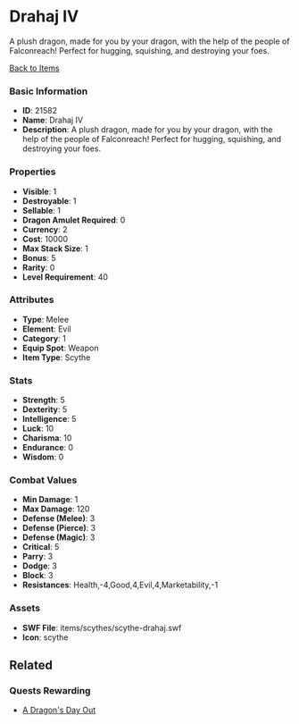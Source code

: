 # Drahaj IV

A plush dragon, made for you by your dragon, with the help of the people of Falconreach! Perfect for hugging, squishing, and destroying your foes.

[Back to Items](../items.md)

### Basic Information

- **ID**: 21582
- **Name**: Drahaj IV
- **Description**: A plush dragon, made for you by your dragon, with the help of the people of Falconreach! Perfect for hugging, squishing, and destroying your foes.

### Properties

- **Visible**: 1
- **Destroyable**: 1
- **Sellable**: 1
- **Dragon Amulet Required**: 0
- **Currency**: 2
- **Cost**: 10000
- **Max Stack Size**: 1
- **Bonus**: 5
- **Rarity**: 0
- **Level Requirement**: 40

### Attributes

- **Type**: Melee
- **Element**: Evil
- **Category**: 1
- **Equip Spot**: Weapon
- **Item Type**: Scythe

### Stats

- **Strength**: 5
- **Dexterity**: 5
- **Intelligence**: 5
- **Luck**: 10
- **Charisma**: 10
- **Endurance**: 0
- **Wisdom**: 0

### Combat Values

- **Min Damage**: 1
- **Max Damage**: 120
- **Defense (Melee)**: 3
- **Defense (Pierce)**: 3
- **Defense (Magic)**: 3
- **Critical**: 5
- **Parry**: 3
- **Dodge**: 3
- **Block**: 3
- **Resistances**: Health,-4,Good,4,Evil,4,Marketability,-1

### Assets

- **SWF File**: items/scythes/scythe-drahaj.swf
- **Icon**: scythe

## Related

### Quests Rewarding

- [A Dragon's Day Out](../quests/2055-a-dragon-s-day-out.md)

